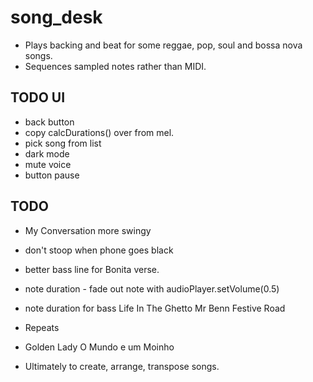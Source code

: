 # song_desk

- Plays backing and beat for some reggae, pop, soul and bossa nova songs.
- Sequences sampled notes rather than MIDI.

## TODO UI

- back button
- copy calcDurations() over from mel.  
- pick song from list
- dark mode
- mute voice
- button pause

## TODO
- My Conversation more swingy
- don't stoop when phone goes black
- better bass line for Bonita verse.

- note duration - fade out note with audioPlayer.setVolume(0.5)
- note duration for bass
  Life In The Ghetto
  Mr Benn Festive Road


- Repeats
-   Golden Lady
    O Mundo e um Moinho
    

- Ultimately to create, arrange, transpose songs.

